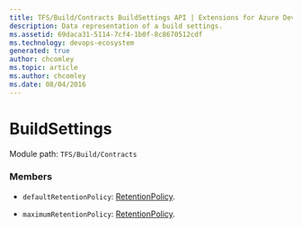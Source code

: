 ```yaml
---
title: TFS/Build/Contracts BuildSettings API | Extensions for Azure DevOps Services
description: Data representation of a build settings.
ms.assetid: 69daca31-5114-7cf4-1b0f-8c8670512cdf
ms.technology: devops-ecosystem
generated: true
author: chcomley
ms.topic: article
ms.author: chcomley
ms.date: 08/04/2016
---
```


# BuildSettings

Module path: `TFS/Build/Contracts`

### Members

* `defaultRetentionPolicy`: [RetentionPolicy](./RetentionPolicy.md).

* `maximumRetentionPolicy`: [RetentionPolicy](./RetentionPolicy.md).
